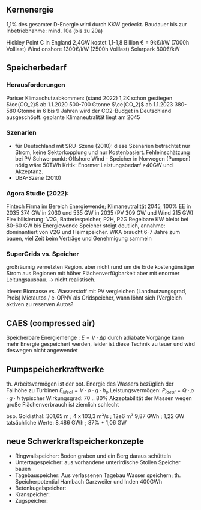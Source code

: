 ## Kernenergie
1,1% des gesamter D-Energie wird durch KKW gedeckt.
Baudauer bis zur Inbetriebnahme: mind. 10a (bis zu 20a)

Hickley Point C in England 2,4GW kostet 1,1-1,8 Billion € = 9k€/kW (7000h Volllast)
Wind onshore 1300€/kW (2500h Volllast)
Solarpark 800€/kW

## Speicherbedarf
### Herausforderungen
Pariser Klimaschutzabkommen: (stand 2022) 1,2K schon gestiegen
$\ce{CO_2}$ ab 1.1.2020 500-700 Gtonne
$\ce{CO_2}$ ab 1.1.2023 380-580 Gtonne
in 6 bis 9 Jahren wird der CO2-Budget in Deutschland ausgeschöpft.
geplante Klimaneutralität liegt am 2045

### Szenarien
- für Deutschland mit SRU-Szene (2010):
	diese Szenarien betrachtet nur Strom, keine Sektorkopplung und nur Kostenbasiert. Fehleinschätzung bei PV
	Schwerpunkt: Offshore Wind - Speicher in Norwegen (Pumpen) nötig wäre 50TWh
	Kritik: Enormer Leistungsbedarf >40GW und Akzeptanz.
- UBA-Szene (2010)

### Agora Studie (2022): 
Fintech Firma im Bereich Energiewende; Klimaneutralität 2045, 100% EE in 2035
374 GW in 2030 und 535 GW in 2035 (PV 309 GW und Wind 215 GW)
Flexibilisierung: V2G, Batteriespeicher, P2H, P2G
Regelbare KW bleibt bei 80-60 GW bis Energiewende
Speicher steigt deutlich, annahme: dominantiert von V2G und Heimspeicher.
WKA braucht 6-7 Jahre zum bauen, viel Zeit beim Verträge und Genehmigung sammeln

### SuperGrids vs. Speicher
großräumig vernetzten Region. aber nicht rund um die Erde
kostengünstiger Strom aus Regionen mit höher Flächenverfügbarkeit aber mit enormer Leitungsausbau. -> nicht realistisch.

Ideen:
Biomasse vs. Wasserstoff mit PV vergleichen (Landnutzungsgrad, Preis)
Mietautos / e-OPNV als Gridspeicher, wann löhnt sich (Vergleich aktiven zu reserven Autos? 

## CAES (compressed air)
Speicherbare Energiemenge : $E = V \cdot \Delta p$ 
durch adiabate Vorgänge kann mehr Energie gespeichert werden, leider ist diese Technik zu teuer und wird deswegen nicht angewendet

## Pumpspeicherkraftwerke
th. Arbeitsvermögen ist der pot. Energie des Wassers bezüglich der Fallhöhe zu Turbinen $E_{ideal} = V \cdot \rho \cdot g \cdot h_p$ 
Leistungsvermögen: $P_{ideal} = Q \cdot \rho \cdot g \cdot h$
typischer Wirkungsgrad: 70 .. 80%
Akzeptabilität der Massen wegen große Flächenverbrauch ist ziemlich schlecht

bsp. Goldisthal: 
	301,65 m ; 4 x 103,3 m³/s ; 12e6 m³
	9,87 GWh ; 1,22 GW
	tatsächliche Werte: 8,486 GWh ; 87% * 1,06 GW

## neue Schwerkraftspeicherkonzepte
- Ringwallspeicher: Boden graben und ein Berg daraus schütteln
- Untertagespeicher: aus vorhandene unterirdische Stollen Speicher bauen
- Tagebauspeicher: Aus verlassenen Tagebau Wasser speichern; th. Speicherpotential Hambach Garzweiler und Inden 400GWh
- Betonkugelspeicher: 
- Kranspeicher: 
- Zugspeicher: 